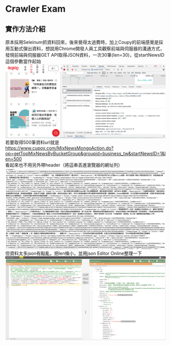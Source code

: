 # Crawler Exam

## 實作方法介紹
原本採用Seleinum抓資料回來，後來覺得太過費時，加上Coupy的前端感覺是採用互動式彈出資料，想說用Chrome開發人員工具觀察前端與伺服器的溝通方式，發現前端與伺服器GET API取得JSON資料，一次30筆(len=30)，從startNewsID這個參數當作起始
![Chrome_Developer_Tool](/pictures/Chrome_Developer_Tool.png)
若要取得500筆資料url就是
<br>https://www.cupoy.com/MixNewsMongoAction.do?op=getTopMixNewsByBucketGroup&groupid=business_tw&startNewsID=1&len=500
<br>看起來也不用另外帶header（將這串丟進瀏覽器的網址列）
![json](/pictures/json.png)
但資料太多json有點亂，把len條小，並用json Editor Online整理一下
![json_editor_online](/pictures/json_editor_online.png)


